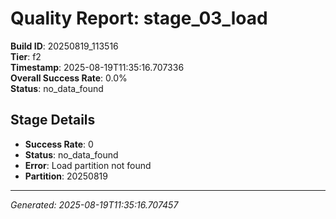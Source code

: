 # Quality Report: stage_03_load

**Build ID**: 20250819_113516  
**Tier**: f2  
**Timestamp**: 2025-08-19T11:35:16.707336  
**Overall Success Rate**: 0.0%  
**Status**: no_data_found

## Stage Details

- **Success Rate**: 0
- **Status**: no_data_found
- **Error**: Load partition not found
- **Partition**: 20250819

---
*Generated: 2025-08-19T11:35:16.707457*
